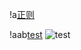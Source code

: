 !a[正则](https://raw.githubusercontent.com/Hermees24/python-note/master/zhengze.png)

!aab[test](Hermees24/photo/test.jpg "newname")
![test](Hermees24/python-note/photo/test.jpg "namenew")
